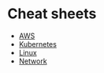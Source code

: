 # Cheat sheets

- [AWS](aws.md)
- [Kubernetes](kubernetes.md)
- [Linux](linux.md)
- [Network](network.md)
